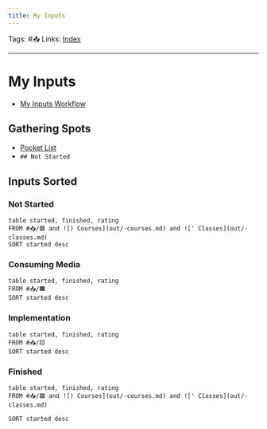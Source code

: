 ```yaml
---
title: My Inputs
---
```

Tags: #📥 
Links: [Index](out/index-archived.md)
___
# My Inputs
- [My Inputs Workflow](out/my-inputs-workflow.md)
## Gathering Spots
- [Pocket List](https://getpocket.com/my-list)
- `## Not Started`
## Inputs Sorted
### Not Started
```dataview
table started, finished, rating
FROM #📥/🟥 and ![) Courses](out/-courses.md) and ![' Classes](out/-classes.md)
SORT started desc
```
### Consuming Media
```dataview
table started, finished, rating
FROM #📥/🟧 
SORT started desc
```
### Implementation
```dataview
table started, finished, rating
FROM #📥/🟨
SORT started desc
```
### Finished
```dataview
table started, finished, rating
FROM #📥/🟩 and ![) Courses](out/-courses.md) and ![' Classes](out/-classes.md)

SORT started desc
```